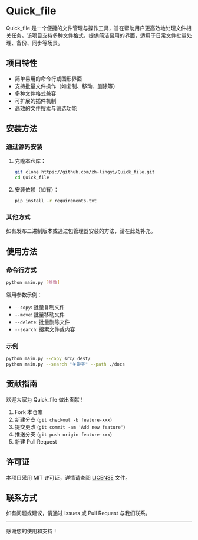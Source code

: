# Quick_file

Quick_file 是一个便捷的文件管理与操作工具，旨在帮助用户更高效地处理文件相关任务。该项目支持多种文件格式，提供简洁易用的界面，适用于日常文件批量处理、备份、同步等场景。

## 项目特性

- 简单易用的命令行或图形界面
- 支持批量文件操作（如复制、移动、删除等）
- 多种文件格式兼容
- 可扩展的插件机制
- 高效的文件搜索与筛选功能

## 安装方法

### 通过源码安装

1. 克隆本仓库：
   ```bash
   git clone https://github.com/zh-lingyi/Quick_file.git
   cd Quick_file
   ```

2. 安装依赖（如有）：
   ```bash
   pip install -r requirements.txt
   ```

### 其他方式

如有发布二进制版本或通过包管理器安装的方法，请在此处补充。

## 使用方法

### 命令行方式

```bash
python main.py [参数]
```

常用参数示例：

- `--copy`: 批量复制文件
- `--move`: 批量移动文件
- `--delete`: 批量删除文件
- `--search`: 搜索文件或内容

### 示例

```bash
python main.py --copy src/ dest/
python main.py --search "关键字" --path ./docs
```

## 贡献指南

欢迎大家为 Quick_file 做出贡献！

1. Fork 本仓库
2. 新建分支 (`git checkout -b feature-xxx`)
3. 提交更改 (`git commit -am 'Add new feature'`)
4. 推送分支 (`git push origin feature-xxx`)
5. 新建 Pull Request

## 许可证

本项目采用 MIT 许可证，详情请查阅 [LICENSE](LICENSE) 文件。

## 联系方式

如有问题或建议，请通过 Issues 或 Pull Request 与我们联系。

---

感谢您的使用和支持！
